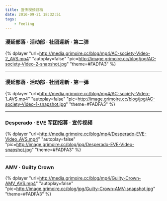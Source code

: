 ```yaml
---
title: 宣传视频归档
date: 2016-09-21 18:32:51
tags: 
    - Feeling
---
```


### 漫延部落 · 活动部 · 社团迎新 · 第二弹

{% dplayer "url=http://media.grimoire.cc/blog/mp4/AC-society-Video-2_AVS.mp4"  "autoplay=false" "pic=http://image.grimoire.cc/blog/jpg/AC-society-Video-2-snapshot.jpg" "theme=#FADFA3" %}

- - -

### 漫延部落 · 活动部 · 社团迎新 · 第一弹

{% dplayer "url=http://media.grimoire.cc/blog/mp4/AC-society-Video-1_AVS.mp4"  "autoplay=false" "pic=http://image.grimoire.cc/blog/jpg/AC-society-Video-1-snapshot.jpg" "theme=#FADFA3" %}

- - -

### Desperado · EVE 军团招募 · 宣传视频

{% dplayer "url=http://media.grimoire.cc/blog/mp4/Desperado-EVE-Video_AVS.mp4"  "autoplay=false" "pic=http://image.grimoire.cc/blog/jpg/Desperado-EVE-Video-snapshot.jpg" "theme=#FADFA3" %}

- - -

### AMV · Guilty Crown

{% dplayer "url=http://media.grimoire.cc/blog/mp4/Guilty-Crown-AMV_AVS.mp4"  "autoplay=false" "pic=http://image.grimoire.cc/blog/jpg/Guilty-Crown-AMV-snapshot.jpg" "theme=#FADFA3" %}